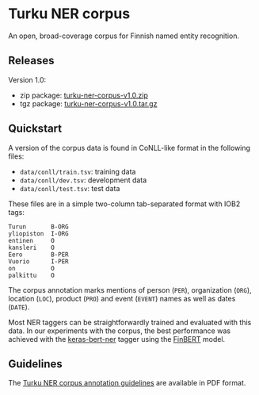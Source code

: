 # Turku NER corpus

An open, broad-coverage corpus for Finnish named entity recognition.

## Releases

Version 1.0:

* zip package: [turku-ner-corpus-v1.0.zip](https://github.com/TurkuNLP/turku-ner-corpus/archive/v1.0.zip)
* tgz package: [turku-ner-corpus-v1.0.tar.gz](https://github.com/TurkuNLP/turku-ner-corpus/archive/v1.0.tar.gz)

## Quickstart

A version of the corpus data is found in CoNLL-like format in the following files:

* `data/conll/train.tsv`: training data
* `data/conll/dev.tsv`: development data
* `data/conll/test.tsv`: test data

These files are in a simple two-column tab-separated format with IOB2 tags:

```
Turun       B-ORG
yliopiston  I-ORG
entinen     O
kansleri    O
Eero        B-PER
Vuorio      I-PER
on          O
palkittu    O
```

The corpus annotation marks mentions of person (`PER`), organization (`ORG`), location (`LOC`), product (`PRO`) and event (`EVENT`) names as well as dates (`DATE`).

Most NER taggers can be straightforwardly trained and evaluated with this data. In our experiments with the corpus, the best performance was achieved with the [keras-bert-ner](https://github.com/jouniluoma/keras-bert-ner) tagger using the [FinBERT](https://turkunlp.org/finbert) model.

## Guidelines

The [Turku NER corpus annotation guidelines](https://github.com/TurkuNLP/turku-ner-corpus/blob/master/Turku-NER-guidelines-v1.pdf) are available in PDF format.
